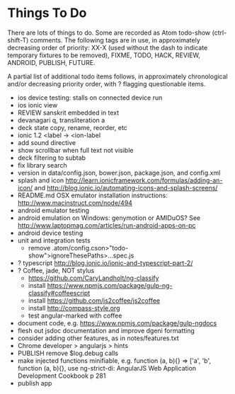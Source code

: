 Things To Do
============

There are lots of things to do. Some are recorded as Atom todo-show (ctrl-shift-T) comments. The following tags are in use, in approximately decreasing order of priority: XX-X (used without the dash to indicate temporary fixtures to be removed), FIXME, TODO, HACK, REVIEW, ANDROID, PUBLISH, FUTURE.

A partial list of additional todo items follows, in approximately chronological and/or  decreasing priority order, with ? flagging questionable items.

- ios device testing: stalls on connected device run
- ios ionic view
- REVIEW sanskrit embedded in text
- devanagari q, transliteration a
- deck state copy, rename, reorder, etc
- ionic 1.2 <label -> <ion-label
- add sound directive
- show scrollbar when full text not visible
- deck filtering to subtab
- fix library search
- version in data/config.json, bower.json, package.json, and config.xml
- splash and icon http://learn.ionicframework.com/formulas/adding-an-icon/ and  http://blog.ionic.io/automating-icons-and-splash-screens/
- README.md OSX emulator installation instructions: http://www.macinstruct.com/node/494
- android emulator testing
- android emulation on Windows: genymotion or AMIDuOS? See  http://www.laptopmag.com/articles/run-android-apps-on-pc
- android device testing
- unit and integration tests
  - remove .atom/config.cson>"todo-show">ignoreThesePaths>...spec.js
- ? typescript http://blog.ionic.io/ionic-and-typescript-part-2/
- ? Coffee, jade, NOT stylus
  - https://github.com/CaryLandholt/ng-classify
  - install https://www.npmjs.com/package/gulp-ng-classify#coffeescript
  - install https://github.com/js2coffee/js2coffee
  - install http://compass-style.org
  - test angular-marked with coffee
- document code, e.g. https://www.npmjs.com/package/gulp-ngdocs
- flesh out jsdoc documentation and improve dgeni formatting
- consider adding other features, as in notes/features.txt
- Chrome developer > angularjs > hints
- PUBLISH remove $log.debug calls
- make injected functions minifiable, e.g. function (a, b){} => ['a', 'b', function (a, b){}, use ng-strict-di: AngularJS Web Application Development Cookbook p 281
- publish app
